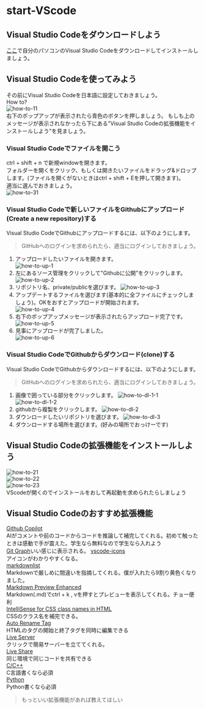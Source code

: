 # start-VScode

## Visual Studio Codeをダウンロードしよう

[ここ](https://code.visualstudio.com/download)で自分のパソコンのVisual Studio Codeをダウンロードしてインストールしましょう。  

## Visual Studio Codeを使ってみよう

その前にVisual Studio Codeを日本語に設定しておきましょう。  
How to?  
![how-to-11](../img/start-VScode/how-to-11.png "how-to-11")  
右下のポップアップが表示されたら青色のボタンを押しましょう。
もしも上のメッセージが表示されなかったら下にある"Visual Studio Codeの拡張機能をインストールしよう"を見ましょう。  

### Visual Studio Codeでファイルを開こう

ctrl + shift + n で新規windowを開きます。  
フォルダーを開くをクリック、もしくは開きたいファイルをドラッグ&ドロップします。(ファイルを開くがないときはctrl + shift + Eを押して開きます)。  
適当に選んでおきましょう。  
![how-to-31](../img/start-VScode/how-to-31.png "how-to-31")  

### Visual Studio Codeで新しいファイルをGithubにアップロード(Create a new repository)する

Visual Studio CodeでGithubにアップロードするには、以下のようにします。  
> GitHubへのログインを求められたら、適当にログインしておきましょう。

1. アップロードしたいファイルを開きます。  
![how-to-up-1](../img/start-VScode/how-to-up-1.png "how-to-up-1")  
2. 左にあるソース管理をクリックして"Githubに公開"をクリックします。
![how-to-up-2](../img/start-VScode/how-to-up-2.png "how-to-up-2")  
3. リポジトリ名、private/publicを選びます。
![how-to-up-3](../img/start-VScode/how-to-up-3.png "how-to-up-3")  
4. アップデートするファイルを選びます(基本的に全ファイルにチェックしましょう)。OKをおすとアップロードが開始されます。  
![how-to-up-4](../img/start-VScode/how-to-up-4.png "how-to-up-4")  
5. 右下のポップアップメッセージが表示されたらアップロード完了です。  
![how-to-up-5](../img/start-VScode/how-to-up-5.png "how-to-up-5")  
6. 見事にアップロードが完了しました。  
![how-to-up-6](../img/start-VScode/how-to-up-6.png "how-to-up-6")  

### Visual Studio CodeでGithubからダウンロード(clone)する

Visual Studio CodeでGithubからダウンロードするには、以下のようにします。  
> GitHubへのログインを求められたら、適当にログインしておきましょう。

1. 画像で囲っている部分をクリックします。
![how-to-dl-1-1](../img/start-VScode/how-to-dl-1-1.png "how-to-dl-1-1")  
![how-to-dl-1-2](../img/start-VScode/how-to-dl-1-2.png "how-to-dl-1-2")  
2. githubから複製をクリックします。
![how-to-dl-2](../img/start-VScode/how-to-dl-2.png "how-to-dl-2")  
3. ダウンロードしたいリポジトリを選びます。
![how-to-dl-3](../img/start-VScode/how-to-dl-3.png "how-to-dl-3")
4. ダウンロードする場所を選びます。(好みの場所でおっけーです)

## Visual Studio Codeの拡張機能をインストールしよう

![how-to-21](../img/start-VScode/how-to-21.png "how-to-21")  
![how-to-22](../img/start-VScode/how-to-22.png "how-to-22")  
![how-to-23](../img/start-VScode/how-to-23.png "how-to-23")  
VScodeが開くのでインストールをおして再起動を求められたらしましょう  

## Visual Studio Codeのおすすめ拡張機能

[Github Copilot](https://marketplace.visualstudio.com/items?itemName=GitHub.copilot)  
AIがコメントや前のコードからコードを推論して補完してくれる。初めて触ったときは感動で手が震えた。学生なら無料なので学生なら入れよう  
[Git Graph](https://marketplace.visualstudio.com/items?itemName=mhutchie.git-graph)いい感じに表示される。
[vscode-icons](https://marketplace.visualstudio.com/items?itemName=vscode-icons-team.vscode-icons)  
アイコンがわかりやすくなる。  
[markdownlist](https://marketplace.visualstudio.com/items?itemName=DavidAnson.vscode-markdownlint)  
Markdownで厳しめに間違いを指摘してくれる。僕が入れたら9割り黄色くなりました。  
[Markdown Preview Enhanced](https://marketplace.visualstudio.com/items?itemName=shd101wyy.markdown-preview-enhanced)  
Markdown(.md)でctrl + k , vを押すとプレビューを表示してくれる。チョー便利  
[IntelliSense for CSS class names in HTML](https://marketplace.visualstudio.com/items?itemName=Zignd.html-css-class-completion)  
CSSのクラス名を補完できる。  
[Auto Rename Tag](https://marketplace.visualstudio.com/items?itemName=formulahendry.auto-rename-tag)  
HTMLのタグの開始と終了タグを同時に編集できる  
[Live Server](https://marketplace.visualstudio.com/items?itemName=ritwickdey.LiveServer)  
クリックで簡易サーバーを立ててくれる。  
[Live Share](https://marketplace.visualstudio.com/items?itemName=MS-vsliveshare.vsliveshare)  
同じ環境で同じコードを共有できる  
[C/C++](https://marketplace.visualstudio.com/items?itemName=ms-vscode.cpptools)  
C言語書くなら必須  
[Python](https://marketplace.visualstudio.com/items?itemName=ms-python.python)  
Python書くなら必須  

 >もっといい拡張機能があれば教えてほしい
